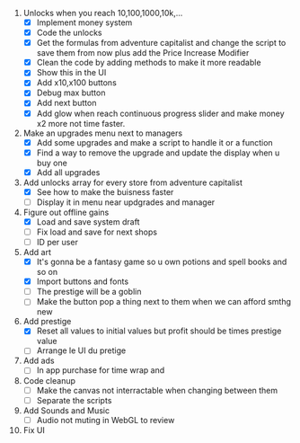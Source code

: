 1. Unlocks when you reach 10,100,1000,10k,...
   - [X] Implement money system
   - [X] Code the unlocks 
   - [X] Get the formulas from adventure capitalist and change the script to save them from now plus add the Price Increase Modifier
   - [X] Clean the code by adding methods to make it more readable
   - [X] Show this in the UI
   - [X] Add x10,x100 buttons
   - [X] Debug max button
   - [X] Add next button
   - [X] Add glow when reach continuous progress slider and make money x2 more not time faster.

2. Make an upgrades menu next to managers
   - [X] Add some upgrades and make a script to handle it or a function
   - [X] Find a way to remove the upgrade and update the display when u buy one
   - [X] Add all upgrades

3. Add unlocks array for every store from adventure capitalist
   - [X] See how to make the buisness faster
   - [ ] Display it in menu near updgrades and manager

4. Figure out offline gains
   - [X] Load and save system draft
   - [ ] Fix load and save for next shops
   - [ ] ID per user

5. Add art
   - [X] It's gonna be a fantasy game so u own potions and spell books and so on
   - [X] Import buttons and fonts 
   - [ ] The prestige will be a goblin
   - [ ] Make the button pop a thing next to them when we can afford smthg new

6. Add prestige
    - [X] Reset all values to initial values but profit should be times prestige value
    - [ ] Arrange le UI du pretige 

7. Add ads
   - [ ] In app purchase for time wrap and 
  
8. Code cleanup
   - [ ] Make the canvas not interractable when changing between them
   - [ ] Separate the scripts

9. Add Sounds and Music
   - [ ] Audio not muting in WebGL to review
10.  Fix UI
